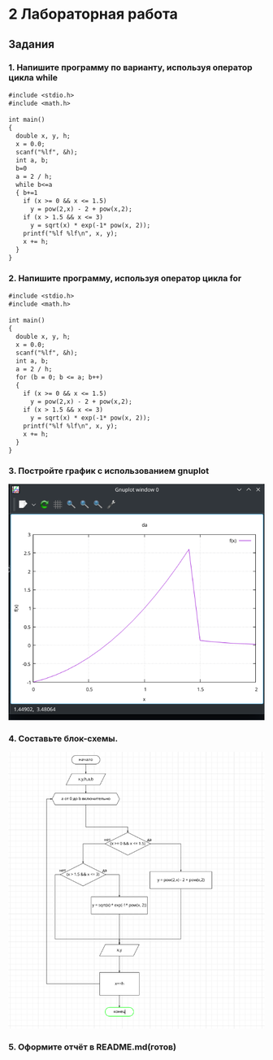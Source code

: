 # 2 Лабораторная работа
## Задания
### 1. Напишите программу по варианту, используя оператор цикла while

```
#include <stdio.h>
#include <math.h>

int main()
{
  double x, y, h;
  x = 0.0;
  scanf("%lf", &h);
  int a, b;
  b=0
  a = 2 / h;
  while b<=a
  { b+=1
    if (x >= 0 && x <= 1.5)
      y = pow(2,x) - 2 + pow(x,2);  
    if (x > 1.5 && x <= 3)
      y = sqrt(x) * exp(-1* pow(x, 2)); 
    printf("%lf %lf\n", x, y);
    x += h; 
  }
}
```
### 2. Напишите программу, используя оператор цикла for


```
#include <stdio.h>
#include <math.h>

int main()
{
  double x, y, h;
  x = 0.0;
  scanf("%lf", &h);
  int a, b;
  a = 2 / h;
  for (b = 0; b <= a; b++)
  {
    if (x >= 0 && x <= 1.5)
      y = pow(2,x) - 2 + pow(x,2);  
    if (x > 1.5 && x <= 3)
      y = sqrt(x) * exp(-1* pow(x, 2)); 
    printf("%lf %lf\n", x, y);
    x += h; 
  }
}
```
### 3. Постройте график с использованием gnuplot
![да](if.png)
### 4. Составьте блок-схемы.
![yes](блок.png)
### 5. Оформите отчёт в README.md(готов)
